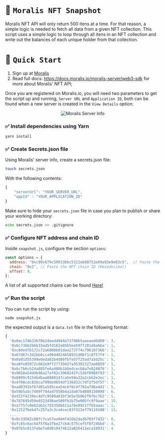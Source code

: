 # 🔎 `Moralis NFT Snapshot` 

Moralis NFT API will only return 500 itens at a time. For that reason, a simple logic is needed to fetch all data from a given NFT collection. This script uses a simple logic to loop through all itens in an NFT collection and write out the balances of each unique holder from that collection.

# 🚀 `Quick Start`

1. Sign up at [Moralis](https://moralis.io?utm_source=GitHub&utm_medium=NFT+API&utm_campaign=Moralis+Web3+Docs)
2. Read full docs: https://docs.moralis.io/moralis-server/web3-sdk for more about Moralis' NFT API;

Once you are registered on Moralis.io, you will need two parameters to get the script up and running, `Server URL` and `Application ID`, both can be found when a new server is created in the `View Details` option: 

<p align="center">
  <img src="https://github.com/menezesphill/moralis-snapshot/blob/master/img/moralis-serv.png" alt="Moralis Server Info"/>
</p>

### ✅ Install dependencies using Yarn

```sh
yarn install
```

### ✅ Create Secrets.json file

Using Moralis' server info, create a secrets.json file:

```sh
touch secrets.json
```

With the following contents:

```jsx
{
    "serverUrl": "YOUR_SERVER_URL",
    "appId" : "YOUR_APPLICATION_ID"
}
```

Make sure to hide your `secrets.json` file in case you plan to publish or share your working directory:

```sh
echo secrets.json >> .gitignore
```

### ✅ Configure NFT address and chain ID

Inside `snapshot.js`, configure the section `options`:

```jsx
const options = {
  address: "0xc99c679c50033bbc5321eb88752e89a93e9e83c5",  // Paste the NFT address you want to fetch
  chain: "0x1", // Paste the NFT chain ID (Hexadecimal)
  offset: 0,
};
```

A list of all supported chains can be found [Here!](https://docs.moralis.io/moralis-dapp/web3-sdk/supported-chains)

### ✅ Run the script

You can run the script by using:

```sh
node snapshot.js
```

the expected output is a `data.txt` file in the following format:

```jsx
{
  '0x0ac174b33b70b2deedd944e73798b5aaeaed0d09': 3,
  '0x6c736b2b6b33ad5fd162e85b5ee59ff281d4a66a': 1,
  '0xc8ded7b172c72a6800b01dae272f74c796107366': 1,
  '0x67d67c342bb6cca9844024658931d0bf1c8757f4': 1,
  '0x0a91d55399e0eda82b4d80fbfe57f25ad7a3d25c': 5,
  '0xa0fe85972c662e9ff2773942fa35302327ae0859': 1,
  '0x6c7b6cb24a885fe6a480b1b8edcecb8a7e824876': 1,
  '0x9658a54d4b96a27af82c3960242fc52bf0988f93': 3,
  '0x6899c9154bdbaa0880147ca5e50a32a2cbb2e2ec': 1,
  '0x4708cdc826ca799bb9654df336d32c7df2f5df57': 3,
  '0xad0391bfb7d81a585cea54c6f0c4f782a7d6a441': 5,
  '0x59b5a5c7409f744ad7558b4a1da07b4808150098': 6,
  '0xd15f4230ec4dfc9580a01bf3e5e3b062f6fbc762': 1,
  '0x787695d59e0323498ae500fb1b75e005fc9f9aae': 15,
  '0xa7757c0e82ab1c7d3350b611a7be0921ffb5aaac': 1,
  '0x12527beb47c257a3c3ca4cec83f312ef79119108': 13,
  ...
  '0x8c33502c08fc7ca57ee0d4f416b2da3b703f7d32': 8,
  '0xfc85c6ac6df5f8a3fbe27cb4c575cef5f8f24bbd': 4,
  '0x07b5c013febefa0d810474612a826411eca18931': 4
}
```



